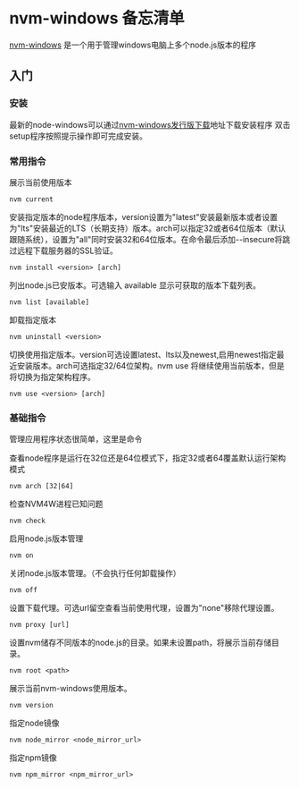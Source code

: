 nvm-windows 备忘清单
===

[nvm-windows](https://github.com/coreybutler/nvm-windows) 是一个用于管理windows电脑上多个node.js版本的程序
<!--rehype:style=padding-top: 12px;-->

入门
-----

### 安装

最新的node-windows可以通过[nvm-windows发行版下载](https://github.com/coreybutler/nvm-windows/releases)地址下载安装程序
双击setup程序按照提示操作即可完成安装。

### 常用指令

展示当前使用版本

```
nvm current
```

安装指定版本的node程序版本，version设置为"latest"安装最新版本或者设置为"lts"安装最近的LTS（长期支持）版本。arch可以指定32或者64位版本（默认跟随系统），设置为"all"同时安装32和64位版本。在命令最后添加--insecure将跳过远程下载服务器的SSL验证。

```
nvm install <version> [arch]
```

列出node.js已安版本。可选输入 available 显示可获取的版本下载列表。

```
nvm list [available]
```

卸载指定版本

```
nvm uninstall <version>
```

切换使用指定版本。version可选设置latest、lts以及newest,启用newest指定最近安装版本。arch可选指定32/64位架构。nvm use <arch>将继续使用当前版本，但是将切换为指定架构程序。

```
nvm use <version> [arch]
```

### 基础指令

管理应用程序状态很简单，这里是命令

查看node程序是运行在32位还是64位模式下，指定32或者64覆盖默认运行架构模式

```
nvm arch [32|64]
```

检查NVM4W进程已知问题

```
nvm check
```

启用node.js版本管理

```
nvm on
```

关闭node.js版本管理。（不会执行任何卸载操作）

```
nvm off
```

设置下载代理。可选url留空查看当前使用代理，设置为"none"移除代理设置。

```
nvm proxy [url]
```

设置nvm储存不同版本的node.js的目录。如果未设置path，将展示当前存储目录。

```
nvm root <path>
```

展示当前nvm-windows使用版本。

```
nvm version
```

指定node镜像

```
nvm node_mirror <node_mirror_url>
```

指定npm镜像

```
nvm npm_mirror <npm_mirror_url>
```

